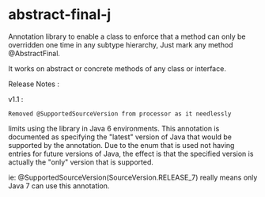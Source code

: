 abstract-final-j
================

Annotation library to enable a class to enforce that a method 
can only be overridden one time in any subtype hierarchy, Just 
mark any method @AbstractFinal. 

It works on abstract or concrete methods of any class or interface.

Release Notes : 

v1.1 : 

    Removed @SupportedSourceVersion from processor as it needlessly
limits using the library in Java 6 environments. This annotation is
documented as specifying the "latest" version of Java that would be
supported by the annotation. Due to the enum that is used not 
having entries for future versions of Java, the effect is that the
specified version is actually the "only" version that is supported.

ie: @SupportedSourceVersion(SourceVersion.RELEASE_7) really means only
Java 7 can use this annotation. 


